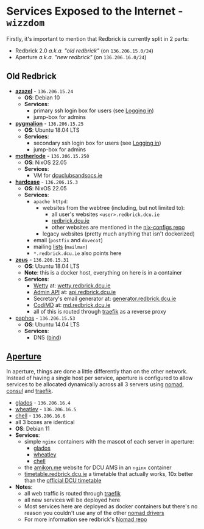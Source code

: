 # Services Exposed to the Internet - `wizzdom`

Firstly, it's important to mention that Redbrick is currently split in 2 parts:

- Redbrick 2.0 *a.k.a. "old redbrick"* (on `136.206.15.0/24`)
- Aperture *a.k.a. "new redbrick"* (on `136.206.16.0/24`)

## Old Redbrick
- [**azazel**](../hosts/azazel.md) - `136.206.15.24`
	- **OS**: Debian 10
	- **Services**:
		- primary ssh login box for users (see [Logging in](servers.md#Logging%20in))
		- jump-box for admins
- [**pygmalion**](../hosts/pygmalion.md) - `136.206.15.25`
	- **OS**: Ubuntu 18.04 LTS
	- **Services**:
		- secondary ssh login box for users (see [Logging in](servers.md#Logging%20in))
		- jump-box for admins
- [**motherlode**](../hosts/nix/motherlode.md) - `136.206.15.250`
	- **OS**: NixOS 22.05
	- **Services**:
		- VM for [dcuclubsandsocs.ie](https://dcuclubsandsocs.ie)
- [**hardcase**](../hosts/nix/hardcase.md) - `136.206.15.3`
	- **OS**: NixOS 22.05
	- **Services**:
		- `apache httpd`:
			- websites from the webtree (including, but not limited to):
				- all user's websites `<user>.redbrick.dcu.ie`
				- [redbrick.dcu.ie](https://redbrick.dcu.ie)
                - other websites are mentioned in the [nix-configs repo](https://github.com/redbrick/nix-configs/blob/master/services/httpd/vhosts.nix)
			- legacy websites (pretty much anything that isn't dockerized)
		- email (`postfix` and `dovecot`)
		- mailing [lists](https://lists.redbrick.dcu.ie) (`mailman`)
		- `*.redbrick.dcu.ie` also points here
- [**zeus**](../hosts/zeus.md) - `136.206.15.31`
	- **OS**: Ubuntu 18.04 LTS
	- **Note**: this is a docker host, everything on here is in a container
	- **Services**:
		- [Wetty](servers.md#Logging%20in%20to%20Wetty) at: [wetty.redbrick.dcu.ie](https://wetty.redbrick.dcu.ie)
		- [Admin API](api.md) at: [api.redbrick.dcu.ie](https://api.redbrick.dcu.ie)
		- Secretary's email generator  at: [generator.redbrick.dcu.ie](https://generator.redbrick.dcu.ie)
		- [CodiMD](codimd.md) at: [md.redbrick.dcu.ie](https://md.redbrick.dcu.ie)
		- all of this is routed through [traefik](traefik.md) as a reverse proxy
- [paphos](../hosts/paphos.md) - `136.206.15.53`
	- **OS**: Ubuntu 14.04 LTS
	- **Services**:
		- DNS ([bind](bind.md))

## [Aperture](../aperture/index.md)
In aperture, things are done a little differently than on the other network. Instead of having  a single host per service, aperture is configured to allow services to be allocated dynamically across all 3 servers using [nomad](../aperture/nomad.md), [consul](../aperture/consul.md) and [traefik](traefik.md).

- [glados](../hosts/aperture/glados.md) - `136.206.16.4`
- [wheatley](../hosts/aperture/wheatley.md) - `136.206.16.5`
- [chell](../hosts/aperture/chell.md) - `136.206.16.6`
- all 3 boxes are identical
- **OS**: Debian 11
- **Services**:
	- simple `nginx` containers with the mascot of each server in aperture:
		- [glados](https://glados.redbrick.dcu.ie)
		- [wheatley](https://wheatley.redbrick.dcu.ie)
		- [chell](https://chell.redbrick.dcu.ie)
	- the [amikon.me](https://amikon.me) website for DCU AMS in an `nginx` container
	- [timetable.redbrick.dcu.ie](https://timetable.redbrick.dcu.ie) a timetable that actually works, 10x better than the [official DCU timetable](https://mytimetable.dcu.ie)
- **Notes**:
	- all web traffic is routed through [traefik](traefik.md)
	- all new services will be deployed here
	- Most services here are deployed as docker containers but there's no reason you couldn't use any of the other [nomad drivers](https://developer.hashicorp.com/nomad/docs/drivers)
	- For more information see redbrick's [Nomad repo](https://github.com/redbrick/nomad)
